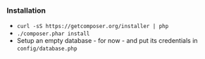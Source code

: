 ### Installation
- ```curl -sS https://getcomposer.org/installer | php```
- ```./composer.phar install```
- Setup an empty database - for now - and put its credentials in ```config/database.php```
